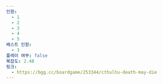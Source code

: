 ```yaml
---
인원:
  - 1
  - 2
  - 3
  - 4
  - 5
베스트 인원:
  - 3
플레이 여부: false
복잡도: 2.48
링크:
  - https://bgg.cc/boardgame/253344/cthulhu-death-may-die
---
```

